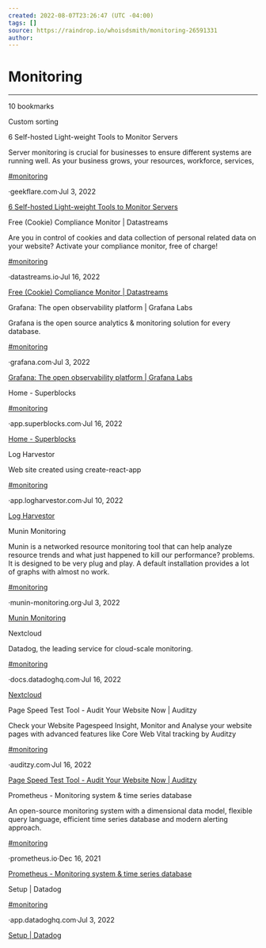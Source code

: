 ```yaml
---
created: 2022-08-07T23:26:47 (UTC -04:00)
tags: []
source: https://raindrop.io/whoisdsmith/monitoring-26591331
author: 
---
```


# Monitoring

---
10 bookmarks

Custom sorting

6 Self-hosted Light-weight Tools to Monitor Servers

Server monitoring is crucial for businesses to ensure different systems are running well. As your business grows, your resources, workforce, services,

[#monitoring](https://raindrop.io/whoisdsmith/monitoring-26591331/search/sort=-sort&perpage=30&page=0&search=%23monitoring)

·geekflare.com·Jul 3, 2022

[6 Self-hosted Light-weight Tools to Monitor Servers](https://geekflare.com/self-hosted-server-monitoring)

Free (Cookie) Compliance Monitor | Datastreams

Are you in control of cookies and data collection of personal related data on your website? Activate your compliance monitor, free of charge!

[#monitoring](https://raindrop.io/whoisdsmith/monitoring-26591331/search/sort=-sort&perpage=30&page=0&search=%23monitoring)

·datastreams.io·Jul 16, 2022

[Free (Cookie) Compliance Monitor | Datastreams](https://www.datastreams.io/compliance-monitor?mtm_campaign=producthunt&ref=producthunt)

Grafana: The open observability platform | Grafana Labs

Grafana is the open source analytics & monitoring solution for every database.

[#monitoring](https://raindrop.io/whoisdsmith/monitoring-26591331/search/sort=-sort&perpage=30&page=0&search=%23monitoring)

·grafana.com·Jul 3, 2022

[Grafana: The open observability platform | Grafana Labs](https://grafana.com/)

Home - Superblocks

[#monitoring](https://raindrop.io/whoisdsmith/monitoring-26591331/search/sort=-sort&perpage=30&page=0&search=%23monitoring)

·app.superblocks.com·Jul 16, 2022

[Home - Superblocks](https://app.superblocks.com/home)

Log Harvestor

Web site created using create-react-app

[#monitoring](https://raindrop.io/whoisdsmith/monitoring-26591331/search/sort=-sort&perpage=30&page=0&search=%23monitoring)

·app.logharvestor.com·Jul 10, 2022

[Log Harvestor](https://app.logharvestor.com/)

Munin Monitoring

Munin is a networked resource monitoring tool that can help analyze resource trends and what just happened to kill our performance? problems. It is designed to be very plug and play. A default installation provides a lot of graphs with almost no work.

[#monitoring](https://raindrop.io/whoisdsmith/monitoring-26591331/search/sort=-sort&perpage=30&page=0&search=%23monitoring)

·munin-monitoring.org·Jul 3, 2022

[Munin Monitoring](https://munin-monitoring.org/)

Nextcloud

Datadog, the leading service for cloud-scale monitoring.

[#monitoring](https://raindrop.io/whoisdsmith/monitoring-26591331/search/sort=-sort&perpage=30&page=0&search=%23monitoring)

·docs.datadoghq.com·Jul 16, 2022

[Nextcloud](https://docs.datadoghq.com/integrations/nextcloud)

Page Speed Test Tool - Audit Your Website Now | Auditzy

Check your Website Pagespeed Insight, Monitor and Analyse your website pages with advanced features like Core Web Vital tracking by Auditzy

[#monitoring](https://raindrop.io/whoisdsmith/monitoring-26591331/search/sort=-sort&perpage=30&page=0&search=%23monitoring)

·auditzy.com·Jul 16, 2022

[Page Speed Test Tool - Audit Your Website Now | Auditzy](https://auditzy.com/?ref=producthunt)

Prometheus - Monitoring system & time series database

An open-source monitoring system with a dimensional data model, flexible query language, efficient time series database and modern alerting approach.

[#monitoring](https://raindrop.io/whoisdsmith/monitoring-26591331/search/sort=-sort&perpage=30&page=0&search=%23monitoring)

·prometheus.io·Dec 16, 2021

[Prometheus - Monitoring system & time series database](https://prometheus.io/)

Setup | Datadog

[#monitoring](https://raindrop.io/whoisdsmith/monitoring-26591331/search/sort=-sort&perpage=30&page=0&search=%23monitoring)

·app.datadoghq.com·Jul 3, 2022

[Setup | Datadog](https://app.datadoghq.com/account/login?next=%2Faccount%2Fsettings#api)
